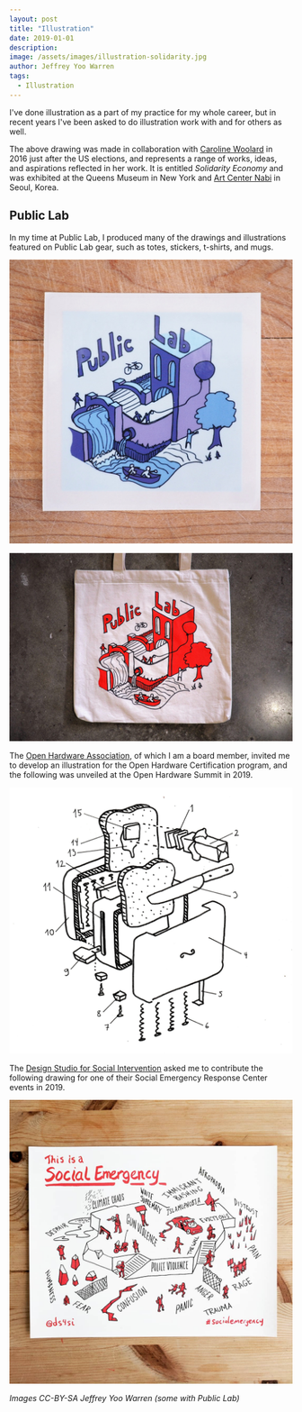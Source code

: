 ```yaml
---
layout: post
title: "Illustration"
date: 2019-01-01
description: 
image: /assets/images/illustration-solidarity.jpg
author: Jeffrey Yoo Warren
tags: 
  - Illustration
---
```


I've done illustration as a part of my practice for my whole career, but in recent years I've been asked to do illustration work with and for others as well. 

The above drawing was made in collaboration with [Caroline Woolard](http://carolinewoolard.com/) in 2016 just after the US elections, and represents a range of works, ideas, and aspirations reflected in her work. It is entitled _Solidarity Economy_ and was exhibited at the Queens Museum in New York and [Art Center Nabi](http://www.nabi.or.kr/) in Seoul, Korea.

## Public Lab

In my time at Public Lab, I produced many of the drawings and illustrations featured on Public Lab gear, such as totes, stickers, t-shirts, and mugs. 

![a blue sticker depicting a building and water coming out of a pipe into a river, canoers, and a balloon overhead with the words PUBLIC LAB](/assets/images/illustration-plsticker.jpg)

![a tote bag bearing the same drawing as the sticker above but in red](/assets/images/illustration-tote.jpg)

The [Open Hardware Association](https://oshwa.org), of which I am a board member, invited me to develop an illustration for the Open Hardware Certification program, and the following was unveiled at the Open Hardware Summit in 2019.

![a line drawing of a toaster, exploded so that each part is shown and numbered as in a patent drawing, including toast and butter](/assets/images/illustration-toaster.jpg)

The [Design Studio for Social Intervention](http://ds4si.org) asked me to contribute the following drawing for one of their Social Emergency Response Center events in 2019.

![small figures in red ink stand among police cars and barriers upon a platform, while others below march in protest or run in fear, surrounded with words like PANIC and ISLAMOPHOBIA](/assets/images/illustration-serc.jpg)

_Images CC-BY-SA Jeffrey Yoo Warren (some with Public Lab)_
